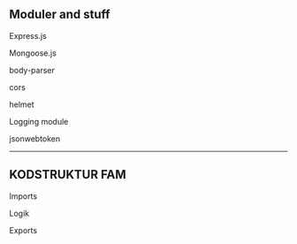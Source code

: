 Moduler and stuff
-

Express.js

Mongoose.js

body-parser

cors

helmet

Logging module

jsonwebtoken
________________

KODSTRUKTUR FAM
-
Imports

Logik

Exports

